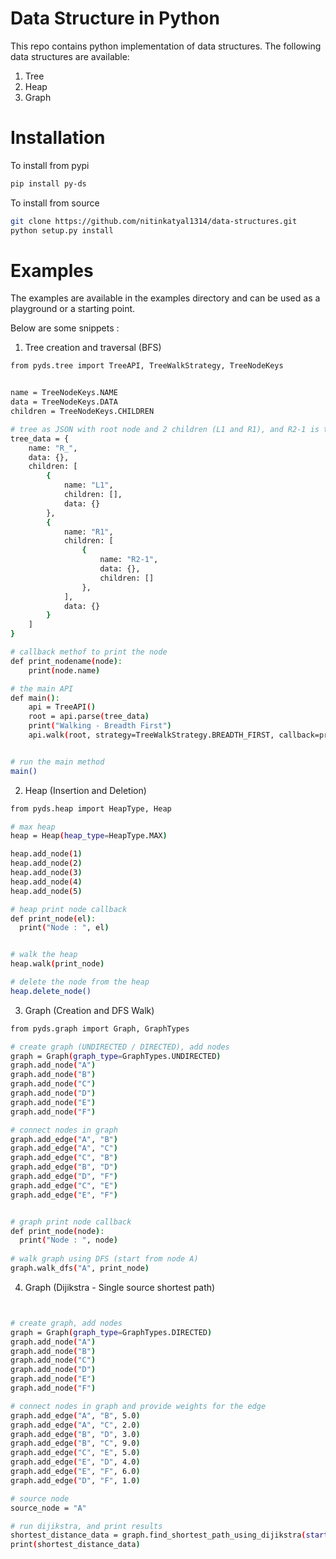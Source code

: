 # Data Structure in Python

This repo contains python implementation of data structures. The following data structures are available:

1. Tree
2. Heap
3. Graph


# Installation

To install from pypi

```bash
pip install py-ds
```

To install from source

```bash
git clone https://github.com/nitinkatyal1314/data-structures.git
python setup.py install
```

# Examples

The examples are available in the examples directory and can be used as a playground or a starting point.

Below are some snippets :

1. Tree creation and traversal (BFS)


```bash
from pyds.tree import TreeAPI, TreeWalkStrategy, TreeNodeKeys


name = TreeNodeKeys.NAME
data = TreeNodeKeys.DATA
children = TreeNodeKeys.CHILDREN

# tree as JSON with root node and 2 children (L1 and R1), and R2-1 is the child of R1
tree_data = {
    name: "R_",
    data: {},
    children: [
        {
            name: "L1",
            children: [],
            data: {}
        },
        {
            name: "R1",
            children: [
                {
                    name: "R2-1",
                    data: {},
                    children: []
                },
            ],
            data: {}
        }
    ]
}

# callback methof to print the node
def print_nodename(node):
    print(node.name)

# the main API
def main():
    api = TreeAPI()
    root = api.parse(tree_data)
    print("Walking - Breadth First")
    api.walk(root, strategy=TreeWalkStrategy.BREADTH_FIRST, callback=print_nodename)


# run the main method
main()


```

2. Heap (Insertion and Deletion)

```bash
from pyds.heap import HeapType, Heap

# max heap
heap = Heap(heap_type=HeapType.MAX)

heap.add_node(1)
heap.add_node(2)
heap.add_node(3)
heap.add_node(4)
heap.add_node(5)

# heap print node callback
def print_node(el):
  print("Node : ", el)


# walk the heap
heap.walk(print_node)

# delete the node from the heap
heap.delete_node()
```

3. Graph (Creation and DFS Walk)

```bash
from pyds.graph import Graph, GraphTypes

# create graph (UNDIRECTED / DIRECTED), add nodes
graph = Graph(graph_type=GraphTypes.UNDIRECTED)
graph.add_node("A")
graph.add_node("B")
graph.add_node("C")
graph.add_node("D")
graph.add_node("E")
graph.add_node("F")

# connect nodes in graph
graph.add_edge("A", "B")
graph.add_edge("A", "C")
graph.add_edge("C", "B")
graph.add_edge("B", "D")
graph.add_edge("D", "F")
graph.add_edge("C", "E")
graph.add_edge("E", "F")


# graph print node callback
def print_node(node):
  print("Node : ", node)
  
# walk graph using DFS (start from node A)
graph.walk_dfs("A", print_node)

```

4. Graph (Dijikstra - Single source shortest path)

```bash


# create graph, add nodes
graph = Graph(graph_type=GraphTypes.DIRECTED)
graph.add_node("A")
graph.add_node("B")
graph.add_node("C")
graph.add_node("D")
graph.add_node("E")
graph.add_node("F")

# connect nodes in graph and provide weights for the edge
graph.add_edge("A", "B", 5.0)
graph.add_edge("A", "C", 2.0)
graph.add_edge("B", "D", 3.0)
graph.add_edge("B", "C", 9.0)
graph.add_edge("C", "E", 5.0)
graph.add_edge("E", "D", 4.0)
graph.add_edge("E", "F", 6.0)
graph.add_edge("D", "F", 1.0)

# source node
source_node = "A"

# run dijikstra, and print results
shortest_distance_data = graph.find_shortest_path_using_dijikstra(start_node=source_node)
print(shortest_distance_data)

```




